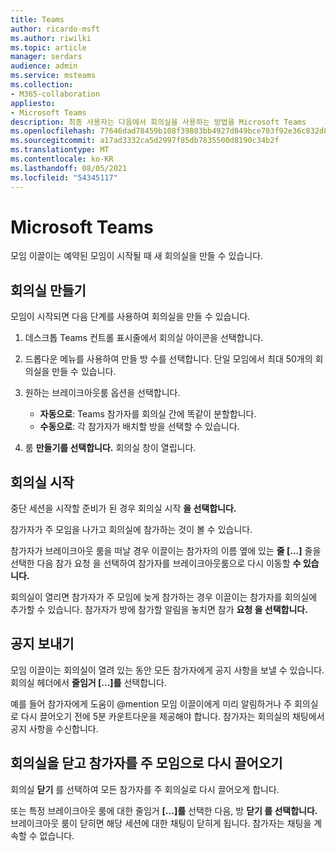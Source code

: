 ```yaml
---
title: Teams
author: ricardo-msft
ms.author: riwilki
ms.topic: article
manager: serdars
audience: admin
ms.service: msteams
ms.collection:
- M365-collaboration
appliesto:
- Microsoft Teams
description: 최종 사용자는 다음에서 회의실을 사용하는 방법을 Microsoft Teams
ms.openlocfilehash: 77646dad78459b108f39803bb4927d849bce703f92e36c832d8606dbc3e15e94
ms.sourcegitcommit: a17ad3332ca5d2997f85db7835500d8190c34b2f
ms.translationtype: MT
ms.contentlocale: ko-KR
ms.lasthandoff: 08/05/2021
ms.locfileid: "54345117"
---
```

# <a name="using-breakout-rooms-in-microsoft-teams"></a>Microsoft Teams

모임 이끌이는 예약된 모임이 시작될 때 새 회의실을 만들 수 있습니다.

## <a name="create-breakout-rooms"></a>회의실 만들기

모임이 시작되면 다음 단계를 사용하여 회의실을 만들 수 있습니다.

1. 데스크톱 Teams 컨트롤 표시줄에서 회의실 아이콘을 선택합니다.

2. 드롭다운 메뉴를 사용하여 만들 방 수를 선택합니다. 단일 모임에서 최대 50개의 회의실을 만들 수 있습니다.

3. 원하는 브레이크아웃룸 옵션을 선택합니다.

    - **자동으로**: Teams 참가자를 회의실 간에 똑같이 분할합니다.
    - **수동으로**: 각 참가자가 배치할 방을 선택할 수 있습니다.

4. 룸 **만들기를 선택합니다.** 회의실 창이 열립니다.

## <a name="start-breakout-rooms"></a>회의실 시작

중단 세션을 시작할 준비가 된 경우 회의실 시작 **을 선택합니다.**

참가자가 주 모임을 나가고 회의실에 참가하는 것이 볼 수 있습니다.

참가자가 브레이크아웃 룸을 떠날 경우 이끌이는 참가자의 이름 옆에 있는 **줄 [...]** 줄을 선택한 다음 참가 요청 을 선택하여 참가자를 브레이크아웃룸으로 다시 이동할 **수 있습니다.**

회의실이 열리면 참가자가 주 모임에 늦게 참가하는 경우 이끌이는 참가자를 회의실에 추가할 수 있습니다. 참가자가 방에 참가할 알림을 놓치면 참가 **요청 을 선택합니다.**

## <a name="send-announcements"></a>공지 보내기

모임 이끌이는 회의실이 열려 있는 동안 모든 참가자에게 공지 사항을 보낼 수 있습니다. 회의실 헤더에서 **줄임거 [...]를** 선택합니다.

예를 들어 참가자에게 도움이 @mention 모임 이끌이에게 미리 알림하거나 주 회의실로 다시 끌어오기 전에 5분 카운트다운을 제공해야 합니다.
참가자는 회의실의 채팅에서 공지 사항을 수신합니다.

## <a name="close-rooms-and-pull-participants-back-to-the-main-meeting"></a>회의실을 닫고 참가자를 주 모임으로 다시 끌어오기

회의실 **닫기** 를 선택하여 모든 참가자를 주 회의실로 다시 끌어오게 합니다.

또는 특정 브레이크아웃 룸에 대한 줄임거 **[...]를** 선택한 다음, 방 **닫기 를 선택합니다.**
브레이크아웃 룸이 닫히면 해당 세션에 대한 채팅이 닫히게 됩니다. 참가자는 채팅을 계속할 수 없습니다.
